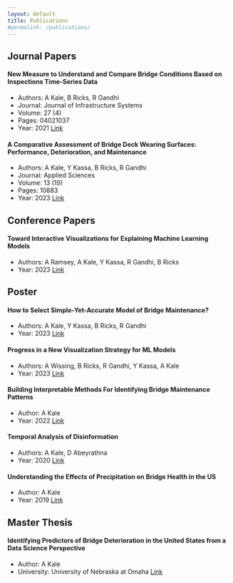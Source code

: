 ```yaml
---
layout: default
title: Publications
#permalink: /publications/
---
```


## Journal Papers
#### **New Measure to Understand and Compare Bridge Conditions Based on Inspections Time-Series Data**
   - Authors: A Kale, B Ricks, R Gandhi
   - Journal: Journal of Infrastructure Systems
   - Volume: 27 (4)
   - Pages: 04021037
   - Year: 2021
   [Link](https://ascelibrary.org/doi/full/10.1061/%28ASCE%29IS.1943-555X.0000633)

#### **A Comparative Assessment of Bridge Deck Wearing Surfaces: Performance, Deterioration, and Maintenance**
   - Authors: A Kale, Y Kassa, B Ricks, R Gandhi
   - Journal: Applied Sciences
   - Volume: 13 (19)
   - Pages: 10883
   - Year: 2023
   [Link](https://www.mdpi.com/2076-3417/13/19/10883)

## Conference Papers
#### **Toward Interactive Visualizations for Explaining Machine Learning Models**
   - Authors: A Ramsey, A Kale, Y Kassa, R Gandhi, B Ricks
   - Year: 2023
   [Link](http://idl.iscram.org/files/ramsey/2023/2570_Ramsey_etal2023.pdf)

## Poster
#### **How to Select Simple-Yet-Accurate Model of Bridge Maintenance?**
   - Authors: A Kale, Y Kassa, B Ricks, R Gandhi
   - Year: 2023
   [Link](https://digitalcommons.unomaha.edu/cgi/viewcontent.cgi?article=1067&context=isqafacproc)

#### **Progress in a New Visualization Strategy for ML Models**
   - Authors: A Wissing, B Ricks, R Gandhi, Y Kassa, A Kale
   - Year: 2023
   [Link](https://digitalcommons.unomaha.edu/cgi/viewcontent.cgi?article=1066&context=isqafacproc)

#### **Building Interpretable Methods For Identifying Bridge Maintenance Patterns**
   - Author: A Kale
   - Year: 2022
   [Link](https://digitalcommons.unomaha.edu/srcaf/2022/schedule/116/)

#### **Temporal Analysis of Disinformation**
   - Authors: A Kale, D Abeyrathna
   - Year: 2020
   [Link](https://digitalcommons.unomaha.edu/srcaf/2020/schedule/103/)

#### **Understanding the Effects of Precipitation on Bridge Health in the US**
   - Author: A Kale
   - Year: 2019
   [Link](https://digitalcommons.unomaha.edu/srcaf/2019/Schedule/139/)

## Master Thesis
#### **Identifying Predictors of Bridge Deterioration in the United States from a Data Science Perspective**
   - Author: A Kale
   - University: University of Nebraska at Omaha
   [Link](https://www.proquest.com/docview/2218468585?pq-origsite=gscholar&fromopenview=true)

